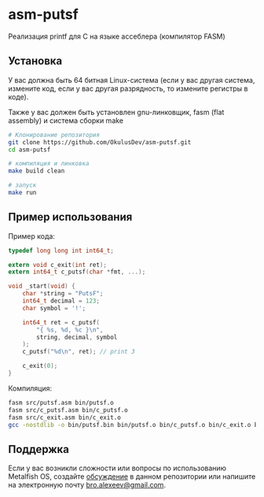 # asm-putsf
Реализация printf для C на языке ассеблера (компилятор FASM)

## Установка

[Релизы программы]: https://github.com/OkulusDev/asm-putsf/releases

У вас должна быть 64 битная Linux-система (если у вас другая система, измените код, если у вас другая разрядность, то измените регистры в коде).

Также у вас должен быть установлен gnu-линковщик, fasm (flat assembly) и система сборки make

```bash
# Клонирование репозитория
git clone https://github.com/OkulusDev/asm-putsf.git
cd asm-putsf

# компиляция и линковка
make build clean

# запуск
make run
```

## Пример использования

Пример кода:

```c
typedef long long int int64_t;

extern void c_exit(int ret);
extern int64_t c_putsf(char *fmt, ...);

void _start(void) {
    char *string = "PutsF";
    int64_t decimal = 123;
    char symbol = '!';

    int64_t ret = c_putsf(
        "{ %s, %d, %c }\n",
        string, decimal, symbol
    );
    c_putsf("%d\n", ret); // print 3

    c_exit(0);
}
```

Компиляция:

```bash
fasm src/putsf.asm bin/putsf.o
fasm src/c_putsf.asm bin/c_putsf.o
fasm src/c_exit.asm bin/c_exit.o
gcc -nostdlib -o bin/putsf.bin bin/putsf.o bin/c_putsf.o bin/c_exit.o bin/putsf_example.c
```

## Поддержка
Если у вас возникли сложности или вопросы по использованию Metalfish OS, создайте 
[обсуждение](https://github.com/OkulusDev/asm-putsf/issues/new/choose) в данном репозитории или напишите на электронную почту <bro.alexeev@gmail.com>.

